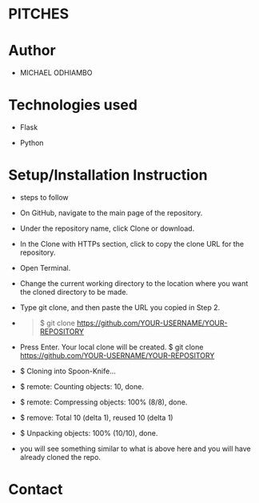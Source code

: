 # PITCHES

# Author
* MICHAEL ODHIAMBO

# Technologies used
* Flask

* Python

# Setup/Installation Instruction


* steps to follow
* On GitHub, navigate to the main page of the repository.
* Under the repository name, click Clone or download.
* In the Clone with HTTPs section, click to copy the clone URL for the repository.
* Open Terminal.
* Change the current working directory to the location where you want the cloned directory to be made.
* Type git clone, and then paste the URL you copied in Step 2.
*  > $ git clone https://github.com/YOUR-USERNAME/YOUR-REPOSITORY
*  Press Enter. Your local clone will be created. $ git clone https://github.com/YOUR-USERNAME/YOUR-REPOSITORY

* $ Cloning into Spoon-Knife...
* $ remote: Counting objects: 10, done.
* $ remote: Compressing objects: 100% (8/8), done.
* $ remove: Total 10 (delta 1), reused 10 (delta 1) 
* $ Unpacking objects: 100% (10/10), done.
* you will see something similar to what is above here and you will have already cloned the repo.

# Contact